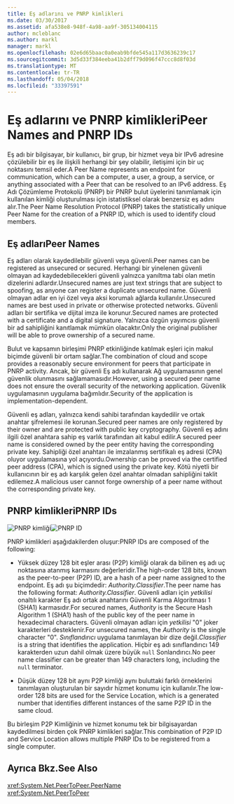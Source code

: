 ```yaml
---
title: Eş adlarını ve PNRP kimlikleri
ms.date: 03/30/2017
ms.assetid: afa538e8-948f-4a98-aa9f-305134004115
author: mcleblanc
ms.author: markl
manager: markl
ms.openlocfilehash: 02e6d65baac0a0eab9bfde545a117d3636239c17
ms.sourcegitcommit: 3d5d33f384eeba41b2dff79d096f47ccc8d8f03d
ms.translationtype: MT
ms.contentlocale: tr-TR
ms.lasthandoff: 05/04/2018
ms.locfileid: "33397591"
---
```

# <a name="peer-names-and-pnrp-ids"></a><span data-ttu-id="96c01-102">Eş adlarını ve PNRP kimlikleri</span><span class="sxs-lookup"><span data-stu-id="96c01-102">Peer Names and PNRP IDs</span></span>
<span data-ttu-id="96c01-103">Eş adı bir bilgisayar, bir kullanıcı, bir grup, bir hizmet veya bir IPv6 adresine çözülebilir bir eş ile ilişkili herhangi bir şey olabilir, iletişimi için bir uç noktasını temsil eder.</span><span class="sxs-lookup"><span data-stu-id="96c01-103">A Peer Name represents an endpoint for communication, which can be a computer, a user, a group, a service, or anything associated with a Peer that can be resolved to an IPv6 address.</span></span> <span data-ttu-id="96c01-104">Eş Adı Çözümleme Protokolü (PNRP) bir PNRP bulut üyelerini tanımlamak için kullanılan kimliği oluşturulması için istatistiksel olarak benzersiz eş adını alır.</span><span class="sxs-lookup"><span data-stu-id="96c01-104">The Peer Name Resolution Protocol (PNRP) takes the statistically unique Peer Name for the creation of a PNRP ID, which is used to identify cloud members.</span></span>  
  
## <a name="peer-names"></a><span data-ttu-id="96c01-105">Eş adları</span><span class="sxs-lookup"><span data-stu-id="96c01-105">Peer Names</span></span>  
 <span data-ttu-id="96c01-106">Eş adları olarak kaydedilebilir güvenli veya güvenli.</span><span class="sxs-lookup"><span data-stu-id="96c01-106">Peer names can be registered as unsecured or secured.</span></span> <span data-ttu-id="96c01-107">Herhangi bir yinelenen güvenli olmayan ad kaydedebilecekleri güvenli yalnızca yanıltma tabi olan metin dizelerini adlardır.</span><span class="sxs-lookup"><span data-stu-id="96c01-107">Unsecured names are just text strings that are subject to spoofing, as anyone can register a duplicate unsecured name.</span></span> <span data-ttu-id="96c01-108">Güvenli olmayan adlar en iyi özel veya aksi korumalı ağlarda kullanılır.</span><span class="sxs-lookup"><span data-stu-id="96c01-108">Unsecured names are best used in private or otherwise protected networks.</span></span> <span data-ttu-id="96c01-109">Güvenli adları bir sertifika ve dijital imza ile korunur.</span><span class="sxs-lookup"><span data-stu-id="96c01-109">Secured names are protected with a certificate and a digital signature.</span></span> <span data-ttu-id="96c01-110">Yalnızca özgün yayımcısı güvenli bir ad sahipliğini kanıtlamak mümkün olacaktır.</span><span class="sxs-lookup"><span data-stu-id="96c01-110">Only the original publisher will be able to prove ownership of a secured name.</span></span>  
  
 <span data-ttu-id="96c01-111">Bulut ve kapsamın birleşimi PNRP etkinliğinde katılmak eşleri için makul biçimde güvenli bir ortam sağlar.</span><span class="sxs-lookup"><span data-stu-id="96c01-111">The combination of cloud and scope provides a reasonably secure environment for peers that participate in PNRP activity.</span></span> <span data-ttu-id="96c01-112">Ancak, bir güvenli Eş adı kullanarak Ağ uygulamasının genel güvenlik olunmasını sağlamamasıdır.</span><span class="sxs-lookup"><span data-stu-id="96c01-112">However, using a secured peer name does not ensure the overall security of the networking application.</span></span> <span data-ttu-id="96c01-113">Güvenlik uygulamasının uygulama bağımlıdır.</span><span class="sxs-lookup"><span data-stu-id="96c01-113">Security of the application is implementation-dependent.</span></span>  
  
 <span data-ttu-id="96c01-114">Güvenli eş adları, yalnızca kendi sahibi tarafından kaydedilir ve ortak anahtar şifrelemesi ile korunan.</span><span class="sxs-lookup"><span data-stu-id="96c01-114">Secured peer names are only registered by their owner and are protected with public key cryptography.</span></span> <span data-ttu-id="96c01-115">Güvenli eş adını ilgili özel anahtara sahip eş varlık tarafından ait kabul edilir.</span><span class="sxs-lookup"><span data-stu-id="96c01-115">A secured peer name is considered owned by the peer entity having the corresponding private key.</span></span> <span data-ttu-id="96c01-116">Sahipliği özel anahtarı ile imzalanmış sertifikalı eş adresi (CPA) oluyor uygulamasına yol açıyordu.</span><span class="sxs-lookup"><span data-stu-id="96c01-116">Ownership can be proved via the certified peer address (CPA), which is signed using the private key.</span></span> <span data-ttu-id="96c01-117">Kötü niyetli bir kullanıcının bir eş adı karşılık gelen özel anahtar olmadan sahipliğini taklit edilemez.</span><span class="sxs-lookup"><span data-stu-id="96c01-117">A malicious user cannot forge ownership of a peer name without the corresponding private key.</span></span>  
  
## <a name="pnrp-ids"></a><span data-ttu-id="96c01-118">PNRP kimlikleri</span><span class="sxs-lookup"><span data-stu-id="96c01-118">PNRP IDs</span></span>  
 <span data-ttu-id="96c01-119">![PNRP kimliği](../../../docs/framework/network-programming/media/fdc9e8a0-4a1c-488d-a019-bc3a1973220c.gif "fdc9e8a0-4a1c-488d-a019-bc3a1973220c")</span><span class="sxs-lookup"><span data-stu-id="96c01-119">![PNRP ID](../../../docs/framework/network-programming/media/fdc9e8a0-4a1c-488d-a019-bc3a1973220c.gif "fdc9e8a0-4a1c-488d-a019-bc3a1973220c")</span></span>  
  
 <span data-ttu-id="96c01-120">PNRP kimlikleri aşağıdakilerden oluşur:</span><span class="sxs-lookup"><span data-stu-id="96c01-120">PNRP IDs are composed of the following:</span></span>  
  
-   <span data-ttu-id="96c01-121">Yüksek düzey 128 bit eşler arası (P2P) kimliği olarak da bilinen eş adı uç noktasına atanmış karmasını değerleridir.</span><span class="sxs-lookup"><span data-stu-id="96c01-121">The high-order 128 bits, known as the peer-to-peer (P2P) ID, are a hash of a peer name assigned to the endpoint.</span></span> <span data-ttu-id="96c01-122">Eş adı şu biçimdedir: *Authority.Classifier*.</span><span class="sxs-lookup"><span data-stu-id="96c01-122">The peer name has the following format: *Authority.Classifier*.</span></span> <span data-ttu-id="96c01-123">Güvenli adları için *yetkilisi* onaltılı karakter Eş adı ortak anahtarını Güvenli Karma Algoritması 1 (SHA1) karmasıdır.</span><span class="sxs-lookup"><span data-stu-id="96c01-123">For secured names, *Authority* is the Secure Hash Algorithm 1 (SHA1) hash of the public key of the peer name in hexadecimal characters.</span></span> <span data-ttu-id="96c01-124">Güvenli olmayan adları için *yetkilisi* "0" joker karakterleri desteklenir.</span><span class="sxs-lookup"><span data-stu-id="96c01-124">For unsecured names, the *Authority* is the single character "0".</span></span> <span data-ttu-id="96c01-125">*Sınıflandırıcı* uygulama tanımlayan bir dize değil.</span><span class="sxs-lookup"><span data-stu-id="96c01-125">*Classifier* is a string that identifies the application.</span></span> <span data-ttu-id="96c01-126">Hiçbir eş adı sınıflandırıcı 149 karakterden uzun dahil olmak üzere büyük `null` Sonlandırıcı.</span><span class="sxs-lookup"><span data-stu-id="96c01-126">No peer name classifier can be greater than 149 characters long, including the `null` terminator.</span></span>  
  
-   <span data-ttu-id="96c01-127">Düşük düzey 128 bit aynı P2P kimliği aynı buluttaki farklı örneklerini tanımlayan oluşturulan bir sayıdır hizmet konumu için kullanılır.</span><span class="sxs-lookup"><span data-stu-id="96c01-127">The low-order 128 bits are used for the Service Location, which is a generated number that identifies different instances of the same P2P ID in the same cloud.</span></span>  
  
 <span data-ttu-id="96c01-128">Bu birleşim P2P Kimliğinin ve hizmet konumu tek bir bilgisayardan kaydedilmesi birden çok PNRP kimlikleri sağlar.</span><span class="sxs-lookup"><span data-stu-id="96c01-128">This combination of P2P ID and Service Location allows multiple PNRP IDs to be registered from a single computer.</span></span>  
  
## <a name="see-also"></a><span data-ttu-id="96c01-129">Ayrıca Bkz.</span><span class="sxs-lookup"><span data-stu-id="96c01-129">See Also</span></span>  
 <xref:System.Net.PeerToPeer.PeerName>  
 <xref:System.Net.PeerToPeer>
